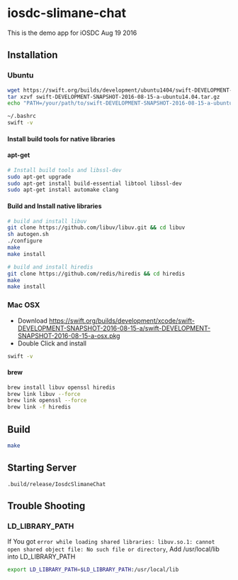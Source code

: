 # iosdc-slimane-chat

This is the demo app for iOSDC Aug 19 2016

## Installation

### Ubuntu
```sh
wget https://swift.org/builds/development/ubuntu1404/swift-DEVELOPMENT-SNAPSHOT-2016-08-15-a/swift-DEVELOPMENT-SNAPSHOT-2016-08-15-a-ubuntu14.04.tar.gz
tar xzvf swift-DEVELOPMENT-SNAPSHOT-2016-08-15-a-ubuntu14.04.tar.gz
echo "PATH=/your/path/to/swift-DEVELOPMENT-SNAPSHOT-2016-08-15-a-ubuntu14.04/usr/bin:$PATH" >> ~/.bashrc

~/.bashrc
swift -v
```

#### Install build tools for native libraries

#### apt-get
```sh
# Install build tools and libssl-dev
sudo apt-get upgrade
sudo apt-get install build-essential libtool libssl-dev
sudo apt-get install automake clang
```

#### Build and Install native libraries

```sh
# build and install libuv
git clone https://github.com/libuv/libuv.git && cd libuv
sh autogen.sh
./configure
make
make install

# build and install hiredis
git clone https://github.com/redis/hiredis && cd hiredis
make
make install
```

### Mac OSX

* Download https://swift.org/builds/development/xcode/swift-DEVELOPMENT-SNAPSHOT-2016-08-15-a/swift-DEVELOPMENT-SNAPSHOT-2016-08-15-a-osx.pkg
* Double Click and install
```sh
swift -v
```

#### brew

```sh
brew install libuv openssl hiredis
brew link libuv --force
brew link openssl --force
brew link -f hiredis
```

## Build
```sh
make
```


## Starting Server
```
.build/release/IosdcSlimaneChat
```

## Trouble Shooting

### LD_LIBRARY_PATH
If You got `error while loading shared libraries: libuv.so.1: cannot open shared object file: No such file or directory`,
Add /usr/local/lib into LD_LIBRARY_PATH

```sh
export LD_LIBRARY_PATH=$LD_LIBRARY_PATH:/usr/local/lib
```
